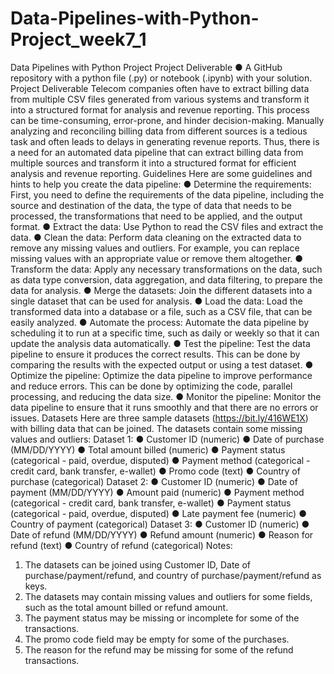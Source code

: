 # Data-Pipelines-with-Python-Project_week7_1
Data Pipelines with Python Project
Project Deliverable
● A GitHub repository with a python file (.py) or notebook (.ipynb) with your solution.
Project Deliverable
Telecom companies often have to extract billing data from multiple CSV files generated from
various systems and transform it into a structured format for analysis and revenue reporting.
This process can be time-consuming, error-prone, and hinder decision-making. Manually
analyzing and reconciling billing data from different sources is a tedious task and often leads to
delays in generating revenue reports. Thus, there is a need for an automated data pipeline that
can extract billing data from multiple sources and transform it into a structured format for
efficient analysis and revenue reporting.
Guidelines
Here are some guidelines and hints to help you create the data pipeline:
● Determine the requirements: First, you need to define the requirements of the data
pipeline, including the source and destination of the data, the type of data that needs to
be processed, the transformations that need to be applied, and the output format.
● Extract the data: Use Python to read the CSV files and extract the data.
● Clean the data: Perform data cleaning on the extracted data to remove any missing
values and outliers. For example, you can replace missing values with an appropriate
value or remove them altogether.
● Transform the data: Apply any necessary transformations on the data, such as data
type conversion, data aggregation, and data filtering, to prepare the data for analysis.
● Merge the datasets: Join the different datasets into a single dataset that can be used for
analysis.
● Load the data: Load the transformed data into a database or a file, such as a CSV file,
that can be easily analyzed.
● Automate the process: Automate the data pipeline by scheduling it to run at a specific
time, such as daily or weekly so that it can update the analysis data automatically.
● Test the pipeline: Test the data pipeline to ensure it produces the correct results. This
can be done by comparing the results with the expected output or using a test dataset.
● Optimize the pipeline: Optimize the data pipeline to improve performance and reduce
errors. This can be done by optimizing the code, parallel processing, and reducing the
data size.
● Monitor the pipeline: Monitor the data pipeline to ensure that it runs smoothly and that
there are no errors or issues.
Datasets
Here are three sample datasets (https://bit.ly/416WE1X) with billing data that can be joined. The
datasets contain some missing values and outliers:
Dataset 1:
● Customer ID (numeric)
● Date of purchase (MM/DD/YYYY)
● Total amount billed (numeric)
● Payment status (categorical - paid, overdue, disputed)
● Payment method (categorical - credit card, bank transfer, e-wallet)
● Promo code (text)
● Country of purchase (categorical)
Dataset 2:
● Customer ID (numeric)
● Date of payment (MM/DD/YYYY)
● Amount paid (numeric)
● Payment method (categorical - credit card, bank transfer, e-wallet)
● Payment status (categorical - paid, overdue, disputed)
● Late payment fee (numeric)
● Country of payment (categorical)
Dataset 3:
● Customer ID (numeric)
● Date of refund (MM/DD/YYYY)
● Refund amount (numeric)
● Reason for refund (text)
● Country of refund (categorical)
Notes:
1. The datasets can be joined using Customer ID, Date of purchase/payment/refund, and
country of purchase/payment/refund as keys.
2. The datasets may contain missing values and outliers for some fields, such as the total
amount billed or refund amount.
3. The payment status may be missing or incomplete for some of the transactions.
4. The promo code field may be empty for some of the purchases.
5. The reason for the refund may be missing for some of the refund transactions.
